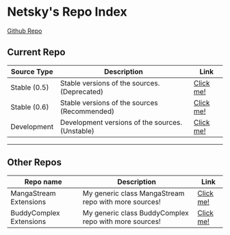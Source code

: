 # Netsky's Repo Index
[Github Repo](https://github.com/TheNetsky/netskys-extensions)

## Current Repo

| Source Type | Description |          Link |
| ---        |    ----   |         --- |
| Stable  (0.5)    | Stable versions of the sources. (Deprecated)     | [Click me!](https://thenetsky.github.io/netskys-extensions/main/)    |
| Stable (0.6)   | Stable versions of the sources (Recommended)        |  [Click me!](https://thenetsky.github.io/netskys-extensions/0.6/)    |
| Development   | Development versions of the sources. (Unstable)        |  [Click me!](https://thenetsky.github.io/netskys-extensions/dev/)    |

___
## Other Repos

| Repo name | Description |          Link |
| ---        |    ----   |         --- |
| MangaStream Extensions | My generic class MangaStream repo with more sources!        |  [Click me!](https://thenetsky.github.io/extensions-mangastream/)    |
| BuddyComplex Extensions	| My generic class BuddyComplex repo with more sources!        |  [Click me!](https://thenetsky.github.io/extensions-buddycomplex/)    |
